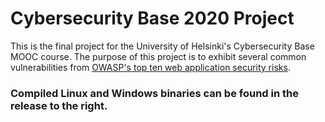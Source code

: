 # Cybersecurity Base 2020 Project

This is the final project for the University of Helsinki's Cybersecurity Base MOOC course. The purpose of this project is to exhibit several common vulnerabilities from [OWASP's top ten web application security risks](https://owasp.org/www-project-top-ten/).

### Compiled Linux and Windows binaries can be found in the release to the right.
